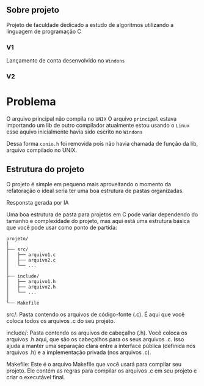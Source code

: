 ## Sobre projeto

Projeto de faculdade dedicado a estudo de algoritmos utilizando a linguagem de programação C

### V1
Lançamento de conta desenvolvido no `Windons`

### V2

# Problema

O arquivo principal não compila no `UNIX`
O arquivo `principal` estava importando um lib de outro compilador atualmente estou usando o `Linux` esse aquivo inicialmente havia sido escrito no `Windons`

Dessa forma `conio.h` foi removida poís não havia chamada de função da lib, arquivo compilado no UNIX.

## Estrutura do projeto

O projeto é simple em pequeno mais aproveitando o momento da refatoração o ideal seria ter uma boa estrutura de pastas organizadas.

Responsta gerada por IA

Uma boa estrutura de pasta para projetos em C pode variar dependendo do tamanho e complexidade do projeto, mas aqui está uma estrutura básica que você pode usar como ponto de partida:

```
projeto/
│
├── src/
│   ├── arquivo1.c
│   ├── arquivo2.c
│   └── ...
│
├── include/
│   ├── arquivo1.h
│   ├── arquivo2.h
│   └── ...
│
└── Makefile
```

src/: Pasta contendo os arquivos de código-fonte (.c). É aqui que você coloca todos os arquivos .c do seu projeto.

include/: Pasta contendo os arquivos de cabeçalho (.h). Você coloca os arquivos .h aqui, que são os cabeçalhos para os seus arquivos .c. Isso ajuda a manter uma separação clara entre a interface pública (definida nos arquivos .h) e a implementação privada (nos arquivos .c).

Makefile: Este é o arquivo Makefile que você usará para compilar seu projeto. Ele contém as regras para compilar os arquivos .c em seu projeto e criar o executável final.